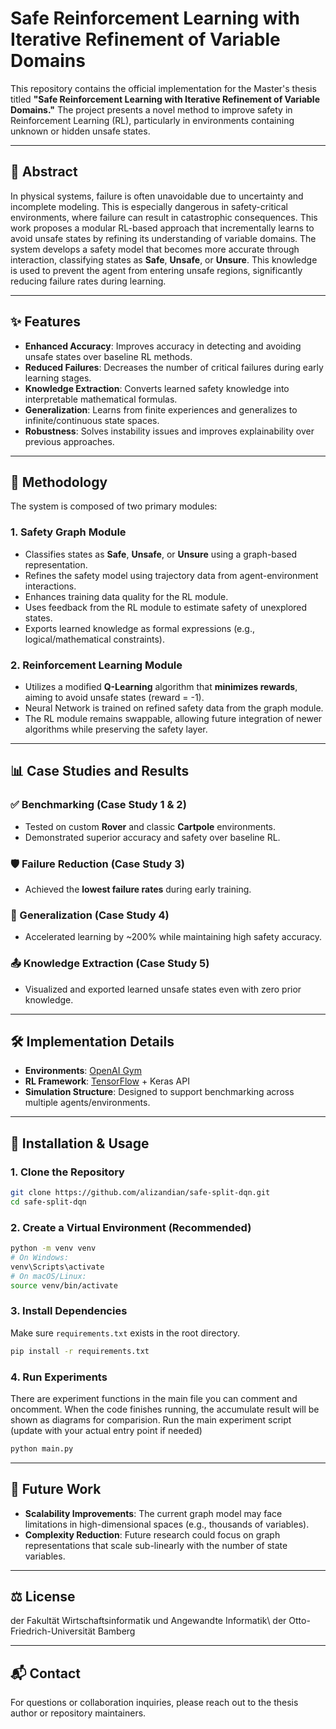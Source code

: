 # Safe Reinforcement Learning with Iterative Refinement of Variable Domains

This repository contains the official implementation for the Master's thesis titled **"Safe Reinforcement Learning with Iterative Refinement of Variable Domains."** The project presents a novel method to improve safety in Reinforcement Learning (RL), particularly in environments containing unknown or hidden unsafe states.

---

## 📜 Abstract

In physical systems, failure is often unavoidable due to uncertainty and incomplete modeling. This is especially dangerous in safety-critical environments, where failure can result in catastrophic consequences. This work proposes a modular RL-based approach that incrementally learns to avoid unsafe states by refining its understanding of variable domains. The system develops a safety model that becomes more accurate through interaction, classifying states as **Safe**, **Unsafe**, or **Unsure**. This knowledge is used to prevent the agent from entering unsafe regions, significantly reducing failure rates during learning.

---

## ✨ Features

- **Enhanced Accuracy**: Improves accuracy in detecting and avoiding unsafe states over baseline RL methods.
- **Reduced Failures**: Decreases the number of critical failures during early learning stages.
- **Knowledge Extraction**: Converts learned safety knowledge into interpretable mathematical formulas.
- **Generalization**: Learns from finite experiences and generalizes to infinite/continuous state spaces.
- **Robustness**: Solves instability issues and improves explainability over previous approaches.

---

## 🧠 Methodology

The system is composed of two primary modules:

### 1. Safety Graph Module

- Classifies states as **Safe**, **Unsafe**, or **Unsure** using a graph-based representation.
- Refines the safety model using trajectory data from agent-environment interactions.
- Enhances training data quality for the RL module.
- Uses feedback from the RL module to estimate safety of unexplored states.
- Exports learned knowledge as formal expressions (e.g., logical/mathematical constraints).

### 2. Reinforcement Learning Module

- Utilizes a modified **Q-Learning** algorithm that **minimizes rewards**, aiming to avoid unsafe states (reward = -1).
- Neural Network is trained on refined safety data from the graph module.
- The RL module remains swappable, allowing future integration of newer algorithms while preserving the safety layer.

---

## 📊 Case Studies and Results

### ✅ Benchmarking (Case Study 1 & 2)
- Tested on custom **Rover** and classic **Cartpole** environments.
- Demonstrated superior accuracy and safety over baseline RL.

### 🛡️ Failure Reduction (Case Study 3)
- Achieved the **lowest failure rates** during early training.

### 🧩 Generalization (Case Study 4)
- Accelerated learning by ~200% while maintaining high safety accuracy.

### 📤 Knowledge Extraction (Case Study 5)
- Visualized and exported learned unsafe states even with zero prior knowledge.

---

## 🛠️ Implementation Details

- **Environments**: [OpenAI Gym](https://www.gymlibrary.dev/)
- **RL Framework**: [TensorFlow](https://www.tensorflow.org/) + Keras API
- **Simulation Structure**: Designed to support benchmarking across multiple agents/environments.

---

## 🚀 Installation & Usage

### 1. Clone the Repository

```bash
git clone https://github.com/alizandian/safe-split-dqn.git
cd safe-split-dqn
```

### 2. Create a Virtual Environment (Recommended)

```bash
python -m venv venv
# On Windows:
venv\Scripts\activate
# On macOS/Linux:
source venv/bin/activate
```

### 3. Install Dependencies

Make sure `requirements.txt` exists in the root directory.

```bash
pip install -r requirements.txt
```

### 4. Run Experiments

There are experiment functions in the main file you can comment and oncomment. When the code finishes running, the accumulate result will be shown as diagrams for comparision. 
Run the main experiment script (update with your actual entry point if needed)

```bash
python main.py
```
---

## 🔭 Future Work

- **Scalability Improvements**: The current graph model may face limitations in high-dimensional spaces (e.g., thousands of variables).
- **Complexity Reduction**: Future research could focus on graph representations that scale sub-linearly with the number of state variables.

---

## ⚖️ License

der Fakultät Wirtschaftsinformatik und Angewandte Informatik\\
der Otto-Friedrich-Universität Bamberg

---

## 📬 Contact

For questions or collaboration inquiries, please reach out to the thesis author or repository maintainers.  
